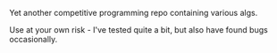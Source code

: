 Yet another competitive programming repo containing various algs.

Use at your own risk - I've tested quite a bit, but also have found bugs occasionally.
